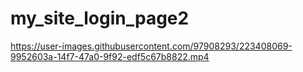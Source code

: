 # my_site_login_page2

https://user-images.githubusercontent.com/97908293/223408069-9952603a-14f7-47a0-9f92-edf5c67b8822.mp4

